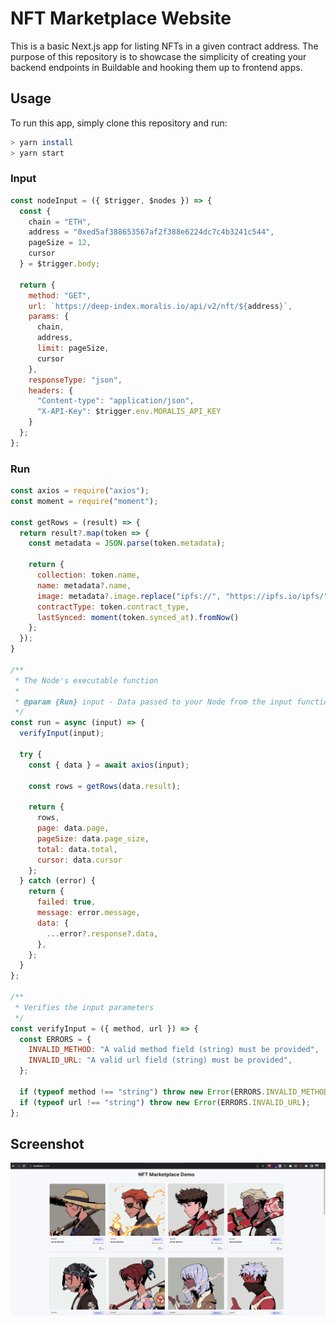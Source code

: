 # NFT Marketplace Website 

This is a basic Next.js app for listing NFTs in a given contract address. The purpose of this repository is to showcase the simplicity of creating your backend endpoints in Buildable and hooking them up to frontend apps.

## Usage

To run this app, simply clone this repository and run:

```bash
> yarn install
> yarn start
```

### Input

```javascript
const nodeInput = ({ $trigger, $nodes }) => {
  const { 
    chain = "ETH",
    address = "0xed5af388653567af2f388e6224dc7c4b3241c544",
    pageSize = 12,
    cursor
  } = $trigger.body;

  return {
    method: "GET",
    url: `https://deep-index.moralis.io/api/v2/nft/${address}`,
    params: {
      chain,
      address,
      limit: pageSize,
      cursor
    },
    responseType: "json",
    headers: {
      "Content-type": "application/json",
      "X-API-Key": $trigger.env.MORALIS_API_KEY
    }
  };
};
```

### Run

```javascript
const axios = require("axios");
const moment = require("moment");

const getRows = (result) => {
  return result?.map(token => {
    const metadata = JSON.parse(token.metadata);

    return {
      collection: token.name,
      name: metadata?.name,
      image: metadata?.image.replace("ipfs://", "https://ipfs.io/ipfs/"),
      contractType: token.contract_type,
      lastSynced: moment(token.synced_at).fromNow()
    };
  });
}

/**
 * The Node's executable function
 *
 * @param {Run} input - Data passed to your Node from the input function
 */
const run = async (input) => {
  verifyInput(input);

  try {
    const { data } = await axios(input);

    const rows = getRows(data.result);

    return {
      rows,
      page: data.page,
      pageSize: data.page_size,
      total: data.total,
      cursor: data.cursor
    };
  } catch (error) {
    return {
      failed: true,
      message: error.message,
      data: {
        ...error?.response?.data,
      },
    };
  }
};

/**
 * Verifies the input parameters
 */
const verifyInput = ({ method, url }) => {
  const ERRORS = {
    INVALID_METHOD: "A valid method field (string) must be provided",
    INVALID_URL: "A valid url field (string) must be provided",
  };

  if (typeof method !== "string") throw new Error(ERRORS.INVALID_METHOD);
  if (typeof url !== "string") throw new Error(ERRORS.INVALID_URL);
};
```

## Screenshot

<div align="center">
  <img width=700 src ="https://github.com/forward88/nft-marketplace-website/blob/master/screens/1.png" />
</div>
